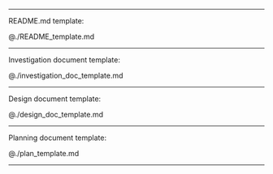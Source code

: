 
---

README.md template:

@./README_template.md

---

Investigation document template:

@./investigation_doc_template.md

---

Design document template:

@./design_doc_template.md

---

Planning document template:

@./plan_template.md

---
